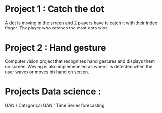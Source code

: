 # Project 1 : Catch the dot
A dot is moving in the screen and 2 players have to catch it with their index finger. The player who catches the most dots wins.

# Project 2 : Hand gesture 
Computer vision project that recognizes hand gestures and displays them on screen. Weving is also implemeneted as when it is detected when the user waves or moves his hand on screen.  

# Projects Data science :
GAN / Categorical GAN / Time Series forecasting 
